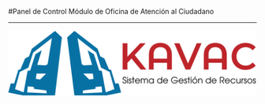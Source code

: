 #Panel de Control Módulo de Oficina de Atención al Ciudadano
************************************************************

![Screenshot](../img/logokavac.png#imagen)





